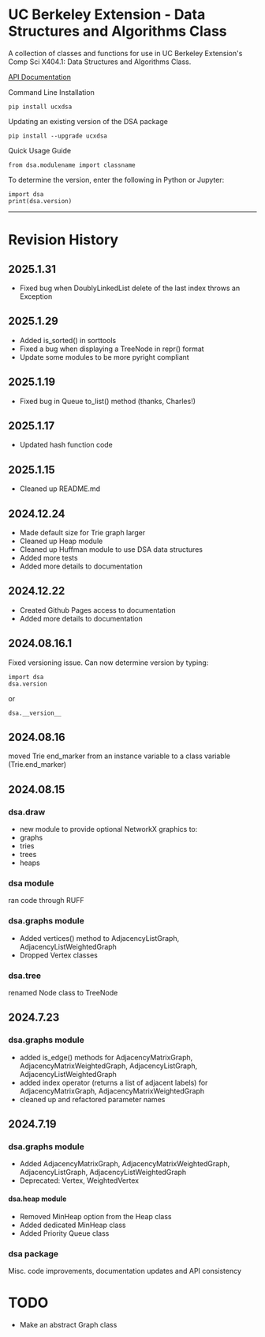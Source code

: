# UC Berkeley Extension - Data Structures and Algorithms Class 

A collection of classes and functions for use in UC Berkeley Extension's Comp Sci X404.1: Data Structures and Algorithms Class.

[API Documentation](https://ucxinstructor.github.io/dsa_package/src/html/dsa/)


Command Line Installation
```
pip install ucxdsa
```

Updating an existing version of the DSA package

```
pip install --upgrade ucxdsa
```

Quick Usage Guide

```
from dsa.modulename import classname
```

To determine the version, enter the following in Python or Jupyter:

```
import dsa
print(dsa.version)
``` 
***
# Revision History
## 2025.1.31
* Fixed bug when DoublyLinkedList delete of the last index throws an Exception 

## 2025.1.29
* Added is_sorted() in sorttools
* Fixed a bug when displaying a TreeNode in repr() format
* Update some modules to be more pyright compliant

## 2025.1.19
* Fixed bug in Queue to_list() method (thanks, Charles!)

## 2025.1.17
* Updated hash function code

## 2025.1.15
* Cleaned up README.md

## 2024.12.24
* Made default size for Trie graph larger
* Cleaned up Heap module
* Cleaned up Huffman module to use DSA data structures
* Added more tests
* Added more details to documentation

## 2024.12.22
* Created Github Pages access to documentation
* Added more details to documentation

## 2024.08.16.1
Fixed versioning issue. Can now determine version by typing:
```
import dsa
dsa.version
```
or

```
dsa.__version__
```
## 2024.08.16
moved Trie end_marker from an instance variable to a class variable (Trie.end_marker)

## 2024.08.15
### dsa.draw
* new module to provide optional NetworkX graphics to:
* graphs
* tries
* trees
* heaps

### dsa module
ran code through RUFF

### dsa.graphs module
* Added vertices() method to AdjacencyListGraph, AdjacencyListWeightedGraph
* Dropped Vertex classes

### dsa.tree
renamed Node class to TreeNode

## 2024.7.23
### dsa.graphs module
* added is_edge() methods for AdjacencyMatrixGraph, AdjacencyMatrixWeightedGraph, AdjacencyListGraph, AdjacencyListWeightedGraph
* added index operator (returns a list of adjacent labels) for AdjacencyMatrixGraph, AdjacencyMatrixWeightedGraph
* cleaned up and refactored parameter names

## 2024.7.19
### dsa.graphs module
* Added AdjacencyMatrixGraph, AdjacencyMatrixWeightedGraph, AdjacencyListGraph, AdjacencyListWeightedGraph
* Deprecated: Vertex, WeightedVertex

#### dsa.heap module
* Removed MinHeap option from the Heap class
* Added dedicated MinHeap class
* Added Priority Queue class

### dsa package
Misc. code improvements, documentation updates and API consistency

# TODO
* Make an abstract Graph class
